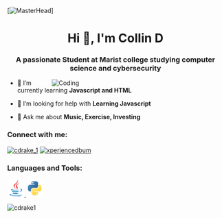 [![MasterHead](https://media2.giphy.com/media/3oz8xBE9Nn18hK0iac/giphy.gif)]
<h1 align="center">Hi 👋, I'm Collin D</h1>
<h3 align="center">A passionate Student at Marist college studying computer science and cybersecurity</h3>
<img align="right" alt="Coding" width="400" src="https://media4.giphy.com/media/nyNS6Cfrnkdj2/200.gif">

- 🌱 I’m currently learning **Javascript and HTML**

- 🤝 I’m looking for help with **Learning Javascript**

- 💬 Ask me about **Music, Exercise, Investing**

<h3 align="left">Connect with me:</h3>
<p align="left">
<a href="https://instagram.com/cdrake_1" target="blank"><img align="center" src="https://raw.githubusercontent.com/rahuldkjain/github-profile-readme-generator/master/src/images/icons/Social/instagram.svg" alt="cdrake_1" height="30" width="40" /></a>
<a href="https://www.leetcode.com/xperiencedbum" target="blank"><img align="center" src="https://raw.githubusercontent.com/rahuldkjain/github-profile-readme-generator/master/src/images/icons/Social/leet-code.svg" alt="xperiencedbum" height="30" width="40" /></a>
</p>

<h3 align="left">Languages and Tools:</h3>
<p align="left"> <a href="https://www.java.com" target="_blank" rel="noreferrer"> <img src="https://raw.githubusercontent.com/devicons/devicon/master/icons/java/java-original.svg" alt="java" width="40" height="40"/> </a> <a href="https://www.python.org" target="_blank" rel="noreferrer"> <img src="https://raw.githubusercontent.com/devicons/devicon/master/icons/python/python-original.svg" alt="python" width="40" height="40"/> </a> </p>

<p><img align="left" src="https://github-readme-stats.vercel.app/api/top-langs?username=cdrake1&show_icons=true&theme=tokyonight&title_color=0061ff&text_color=0056d6&locale=en&layout=compact" alt="cdrake1" /></p>

